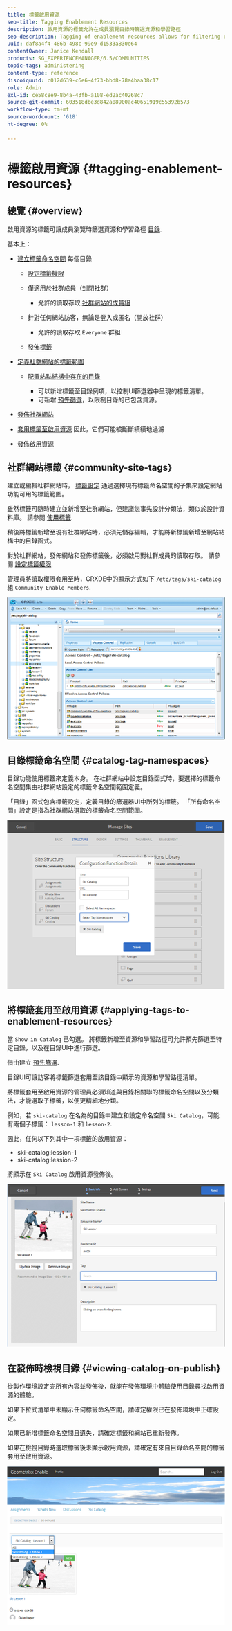 ```yaml
---
title: 標籤啟用資源
seo-title: Tagging Enablement Resources
description: 啟用資源的標籤允許在成員瀏覽目錄時篩選資源和學習路徑
seo-description: Tagging of enablement resources allows for filtering of resources and learning paths as members browse catalogs
uuid: daf8a4f4-486b-498c-99e9-d1533a830e64
contentOwner: Janice Kendall
products: SG_EXPERIENCEMANAGER/6.5/COMMUNITIES
topic-tags: administering
content-type: reference
discoiquuid: c012d639-c6e6-4f73-bbd8-78a4baa38c17
role: Admin
exl-id: ce58c8e9-8b4a-43fb-a108-ed2ac40268c7
source-git-commit: 603518dbe3d842a08900ac40651919c55392b573
workflow-type: tm+mt
source-wordcount: '618'
ht-degree: 0%

---
```


# 標籤啟用資源 {#tagging-enablement-resources}

## 總覽 {#overview}

啟用資源的標籤可讓成員瀏覽時篩選資源和學習路徑 [目錄](functions.md#catalog-function).

基本上：

* [建立標籤命名空間](../../help/sites-administering/tags.md#creating-a-namespace) 每個目錄

   * [設定標籤權限](../../help/sites-administering/tags.md#setting-tag-permissions)
   * 僅適用於社群成員（封閉社群）

      * 允許的讀取存取 [社群網站的成員組](users.md#publish-group-roles)
   * 針對任何網站訪客，無論是登入或匿名（開放社群）

      * 允許的讀取存取 `Everyone` 群組
   * [發佈標籤](../../help/sites-administering/tags.md#publishing-tags)



* [定義社群網站的標籤範圍](sites-console.md#tagging)

   * [配置站點結構中存在的目錄](functions.md#catalog-function)

      * 可以新增標籤至目錄例項，以控制UI篩選器中呈現的標籤清單。
      * 可新增 [預先篩選](catalog-developer-essentials.md#pre-filters)，以限制目錄的已包含資源。

* [發佈社群網站](sites-console.md#publishing-the-site)
* [套用標籤至啟用資源](resources.md#create-a-resource) 因此，它們可能被斷斷續續地過濾
* [發佈啟用資源](resources.md#publish)

## 社群網站標籤 {#community-site-tags}

建立或編輯社群網站時， [標籤設定](sites-console.md#tagging) 通過選擇現有標籤命名空間的子集來設定網站功能可用的標籤範圍。

雖然標籤可隨時建立並新增至社群網站，但建議您事先設計分類法，類似於設計資料庫。 請參閱 [使用標籤](../../help/sites-authoring/tags.md).

稍後將標籤新增至現有社群網站時，必須先儲存編輯，才能將新標籤新增至網站結構中的目錄函式。

對於社群網站，發佈網站和發佈標籤後，必須啟用對社群成員的讀取存取。 請參閱 [設定標籤權限](../../help/sites-administering/tags.md#setting-tag-permissions).

管理員將讀取權限套用至時，CRXDE中的顯示方式如下 `/etc/tags/ski-catalog` 組 `Community Enable Members`.

![網站標籤](assets/site-tags.png)

## 目錄標籤命名空間 {#catalog-tag-namespaces}

目錄功能使用標籤來定義本身。 在社群網站中設定目錄函式時，要選擇的標籤命名空間集由社群網站設定的標籤命名空間範圍定義。

「目錄」函式包含標籤設定，定義目錄的篩選器UI中所列的標籤。 「所有命名空間」設定是指為社群網站選取的標籤命名空間範圍。

![目錄命名空間](assets/catalog-namespace.png)

## 將標籤套用至啟用資源 {#applying-tags-to-enablement-resources}

當 `Show in Catalog` 已勾選。 將標籤新增至資源和學習路徑可允許預先篩選至特定目錄，以及在目錄UI中進行篩選。

借由建立 [預先篩選](catalog-developer-essentials.md#pre-filters).

目錄UI可讓訪客將標籤篩選套用至該目錄中顯示的資源和學習路徑清單。

將標籤套用至啟用資源的管理員必須知道與目錄相關聯的標籤命名空間以及分類法，才能選取子標籤，以便更精細地分類。

例如，若 `ski-catalog` 在名為的目錄中建立和設定命名空間 `Ski Catalog`，可能有兩個子標籤： `lesson-1` 和 `lesson-2`.

因此，任何以下列其中一項標籤的啟用資源：

* ski-catalog:lession-1
* ski-catalog:lession-2

將顯示在 `Ski Catalog` 啟用資源發佈後。

![基本資訊](assets/applytags-basicinfo.png)

## 在發佈時檢視目錄 {#viewing-catalog-on-publish}

從製作環境設定完所有內容並發佈後，就能在發佈環境中體驗使用目錄尋找啟用資源的體驗。

如果下拉式清單中未顯示任何標籤命名空間，請確定權限已在發佈環境中正確設定。

如果已新增標籤命名空間且遺失，請確定標籤和網站已重新發佈。

如果在檢視目錄時選取標籤後未顯示啟用資源，請確定有來自目錄命名空間的標籤套用至啟用資源。

![view-catalog](assets/viewcatalog.png)
